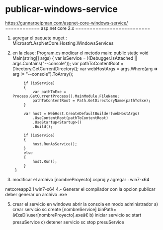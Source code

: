 ﻿# publicar-windows-service

https://gunnarpeipman.com/aspnet-core-windows-service/
============ asp.net core 2.x ==========================
1. agregar el paquete nuget :  Microsoft.AspNetCore.Hosting.WindowsServices
2. en la clase: Program.cs modicar el metodo main: 
      public static void Main(string[] args)
        {
            var isService = !(Debugger.IsAttached || args.Contains("--console"));
            var pathToContentRoot = Directory.GetCurrentDirectory();
            var webHostArgs = args.Where(arg => arg != "--console").ToArray();

            if (isService)
            {
                var pathToExe = Process.GetCurrentProcess().MainModule.FileName;
                pathToContentRoot = Path.GetDirectoryName(pathToExe);
            }

            var host = WebHost.CreateDefaultBuilder(webHostArgs)
                .UseContentRoot(pathToContentRoot)
                .UseStartup<Startup>()
                .Build();

            if (isService)
            {
                host.RunAsService();
            }
            else
            {
                host.Run();
            }
        }

3. modificar  el archivo [nombreProyecto].csproj  y agregar :  <RuntimeIdentifier>win7-x64</RuntimeIdentifier>
<Project Sdk="Microsoft.NET.Sdk.Web">
 
  <PropertyGroup>
    <TargetFramework>netcoreapp2.1</TargetFramework>
    <RuntimeIdentifier>win7-x64</RuntimeIdentifier>
  </PropertyGroup>
 
  <ItemGroup>
    <PackageReference Include="Microsoft.AspNetCore.App" />
  </ItemGroup>
 
</Project>
4.-  Generar el compilador con la opcion publicar deber generar un archivo .exe

5. crear el servicio en windows
abrir la consola en modo administrador
a) crear servicio
	sc create [nombreService] binPath= â€œD:\user\[nombreProyecto].exeâ€
b) iniciar servicio
	sc start presuService 
c) detener servicio
	sc stop presuService


